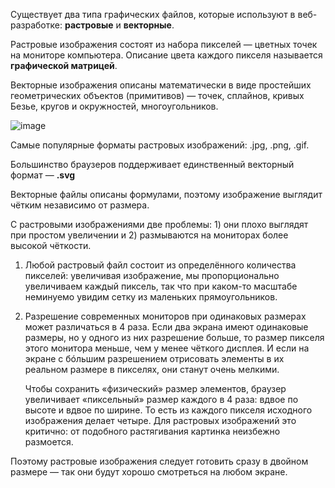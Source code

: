 

Существует два типа графических файлов, которые используют в веб-разработке: **растровые** и **векторные**.

Растровые изображения состоят из набора пикселей — цветных точек на мониторе компьютера. Описание цвета каждого пикселя называется **графической матрицей**.

Векторные изображения описаны математически в виде простейших геометрических объектов (примитивов) — точек, сплайнов, кривых Безье, кругов и окружностей, многоугольников.

![image](https://pictures.s3.yandex.net/resources/px_v_vec_2_1584270595.jpg)

Самые популярные форматы растровых изображений: .jpg, .png, .gif.

Большинство браузеров поддерживает единственный векторный формат — **.svg**

Векторные файлы описаны формулами, поэтому изображение выглядит чётким независимо от размера.

С растровыми изображениями две проблемы: 1) они плохо выглядят при простом увеличении и 2) размываются на мониторах более высокой чёткости.

1.  Любой растровый файл состоит из определённого количества пикселей: увеличивая изображение, мы пропорционально увеличиваем каждый пиксель, так что при каком-то масштабе неминуемо увидим сетку из маленьких прямоугольников.
2.  Разрешение современных мониторов при одинаковых размерах может различаться в 4 раза. Если два экрана имеют одинаковые размеры, но у одного из них разрешение больше, то размер пикселя этого монитора меньше, чем у менее чёткого дисплея. И если на экране с бóльшим разрешением отрисовать элементы в их реальном размере в пикселях, они станут очень мелкими.
    
    Чтобы сохранить «физический» размер элементов, браузер увеличивает «пиксельный» размер каждого в 4 раза: вдвое по высоте и вдвое по ширине. То есть из каждого пикселя исходного изображения делает четыре. Для растровых изображений это критично: от подобного растягивания картинка неизбежно размоется.
    

Поэтому растровые изображения следует готовить сразу в двойном размере — так они будут хорошо смотреться на любом экране.